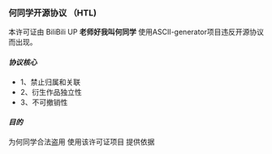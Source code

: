 ### 何同学开源协议 （HTL)

本许可证由 BiliBili UP **老师好我叫何同学** 使用ASCII-generator项目违反开源协议而出现。

#### *协议核心*
* 1、禁止归属和关联
* 2、衍生作品独立性
* 3、不可撤销性

#### *目的*

为何同学合法盗用 使用该许可证项目 提供依据
